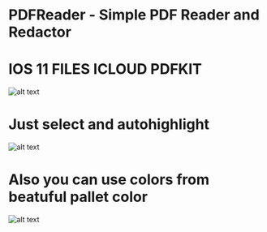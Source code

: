 # PDFReader - Simple PDF Reader and Redactor

# IOS 11 FILES ICLOUD PDFKIT


![alt text](https://preview.ibb.co/mVtVv8/desk.png)


# Just select and autohighlight

![alt text](https://thumbs.gfycat.com/ThriftyInfiniteKob-size_restricted.gif)


# Also you can use colors from beatuful pallet color

![alt text](https://thumbs.gfycat.com/WarlikeAntiqueHoatzin-size_restricted.gif)
